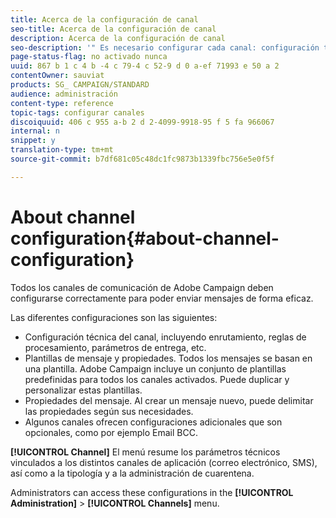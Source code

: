 ```yaml
---
title: Acerca de la configuración de canal
seo-title: Acerca de la configuración de canal
description: Acerca de la configuración de canal
seo-description: '" Es necesario configurar cada canal: configuración técnica, propiedades del mensaje y plantillas. "'
page-status-flag: no activado nunca
uuid: 867 b 1 c 4 b -4 c 79-4 c 52-9 d 0 a-ef 71993 e 50 a 2
contentOwner: sauviat
products: SG_ CAMPAIGN/STANDARD
audience: administración
content-type: reference
topic-tags: configurar canales
discoiquuid: 406 c 955 a-b 2 d 2-4099-9918-95 f 5 fa 966067
internal: n
snippet: y
translation-type: tm+mt
source-git-commit: b7df681c05c48dc1fc9873b1339fbc756e5e0f5f

---
```



# About channel configuration{#about-channel-configuration}

Todos los canales de comunicación de Adobe Campaign deben configurarse correctamente para poder enviar mensajes de forma eficaz.

Las diferentes configuraciones son las siguientes:

* Configuración técnica del canal, incluyendo enrutamiento, reglas de procesamiento, parámetros de entrega, etc.
* Plantillas de mensaje y propiedades. Todos los mensajes se basan en una plantilla. Adobe Campaign incluye un conjunto de plantillas predefinidas para todos los canales activados. Puede duplicar y personalizar estas plantillas.
* Propiedades del mensaje. Al crear un mensaje nuevo, puede delimitar las propiedades según sus necesidades.
* Algunos canales ofrecen configuraciones adicionales que son opcionales, como por ejemplo Email BCC.

**[!UICONTROL Channel]** El menú resume los parámetros técnicos vinculados a los distintos canales de aplicación (correo electrónico, SMS), así como a la tipología y a la administración de cuarentena.

Administrators can access these configurations in the **[!UICONTROL Administration]** &gt; **[!UICONTROL Channels]** menu.
